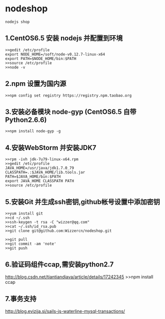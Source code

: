 # nodeshop
    nodejs shop
 
1.CentOS6.5 安装 nodejs 并配置到环境
-----------------------------------

    >>gedit /etc/profile
    export NODE_HOME=/soft/node-v0.12.7-linux-x64
    export PATH=$NODE_HOME/bin:$PATH
    >>source /etc/profile
    >>node -v


2.npm 设置为国内源
-----------------------------------
    >>npm config set registry https://registry.npm.taobao.org

3.安装必备模块 node-gyp (CentOS6.5 自带Python2.6.6)
-----------------------------------
    >>npm install node-gyp -g

4.安装WebStorm 并安装JDK7
-----------------------------------
    >>rpm -ivh jdk-7u79-linux-x64.rpm
    >>gedit /etc/profile
    JAVA_HOME=/usr/java/jdk1.7.0_79
    CLASSPATH=.:$JAVA_HOME/lib.tools.jar
    PATH=$JAVA_HOME/bin:$PATH
    export JAVA_HOME CLASSPATH PATH
    >>source /etc/profile

5.安装Git 并生成ssh密钥,github帐号设置中添加密钥
-----------------------------------
    >>yum install git
    >>cd ~/.ssh
    >>ssh-keygen -t rsa -C "wizzer@qq.com"
    >>cat ~/.ssh/id_rsa.pub
    >>git clone git@github.com:Wizzercn/nodeshop.git

    >>git pull
    >>git commit -am 'note'
    >>git push

6.验证码组件ccap,需安装python2.7
------------------------------------
http://blog.csdn.net/tiantiandjava/article/details/17242345
    >>npm install ccap

7.事务支持
------------------------------------
http://blog.evizija.si/sails-js-waterline-mysql-transactions/
